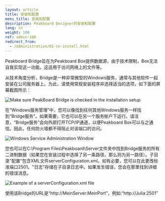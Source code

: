 ```yaml
---
layout: article
title: 安装和配置
menu_title: 安装和配置
description: Peakboard Designer的安装和配置
lang: cn
weight: 100
ref: admin-100
redirect_from:
  - /administration/01-cn-install.html
---
```


Peakboard Bridge旨在为Peakboard Box提供数据源，由于技术限制，Box无法自我实现这一功能。这适用于访问网络上的文件等。

从技术角度分析，Bridge是一种非常微型的Windows服务，通常与其他软件一起安装在公司服务器上。为此，请使用常规安装程序并选择适当的选项，如下面的屏幕截图所示：

![Make sure PeakBoard Bridge is checked in the installation setup](/assets/images/admin/install/peakboard-designer-setup-bridge.png)

在“Windows服务管理”中，您可以像找到任何其他Windows服务一样找到“Bridge服务”。如果需要，它也可以在另一个服务帐户下运行。请注意，“Bridge服务”会向外部打开TCP/IP通道，以便Peakboard Box可以与之通信。因此，任何防火墙都不得阻止对该端口的访问。

![Windows Service Administration Window ](/assets/images/admin/install/windows-service-administration-window.png)

您也可以在C:\Program Files\Peakboard\Server文件夹中找到Bridge服务的所有二进制数据（如果您在安装过程中选择了另一条路径，那么则为另一路径）。子目录"配置"包含XML文件serverConfiguration.xml。如有必要，您可以在此更改标准端口2501。"日志"存储在子目录日志中。如果发生错误，您会在那里找到详细的错误消息。

![Example of a serverConfiguration.xml file](/assets/images/admin/install/example-of-server-configuration-xml-file.png)

使用该Bridge的URL是“http://MeinServer:MeinPort”，例如:“http://Julia:2501”

